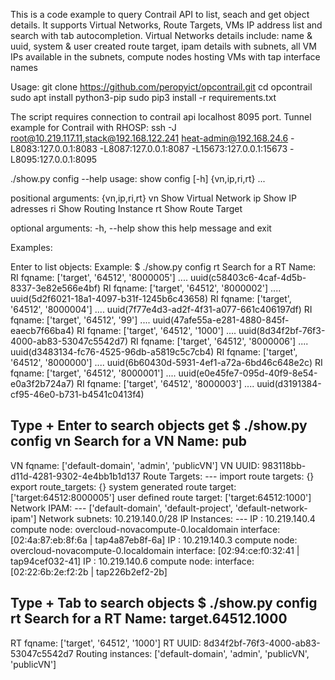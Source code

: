 This is a code example to query Contrail API to list, seach and get object details. It supports Virtual Networks, Route Targets, VMs IP address list and search with tab autocompletion.
Virtual Networks details include: name & uuid, system & user created route target, ipam details with subnets, all VM IPs available in the subnets, compute nodes hosting VMs with tap interface names


Usage:
git clone https://github.com/peropyict/opcontrail.git
cd opcontrail
sudo apt install python3-pip
sudo pip3 install -r requirements.txt

The script requires connection to contrail api localhost 8095 port. Tunnel example for Contrail with RHOSP: ssh -J root@10.219.117.11,stack@192.168.122.241 heat-admin@192.168.24.6 -L8083:127.0.0.1:8083 -L8087:127.0.0.1:8087 -L15673:127.0.0.1:15673 -L8095:127.0.0.1:8095


./show.py config --help
usage: show config [-h] {vn,ip,ri,rt} ...

positional arguments:
  {vn,ip,ri,rt}
    vn           Show Virtual Network
    ip           Show IP adresses
    ri           Show Routing Instance
    rt           Show Route Target

optional arguments:
  -h, --help     show this help message and exit


Examples:

Enter to list objects: 
Example:
$ ./show.py config rt
Search for a RT Name: 
RI fqname: ['target', '64512', '8000005'] .... uuid(c58403c6-4caf-4d5b-8337-3e82e566e4bf)
RI fqname: ['target', '64512', '8000002'] .... uuid(5d2f6021-18a1-4097-b31f-1245b6c43658)
RI fqname: ['target', '64512', '8000004'] .... uuid(7f77e4d3-ad2f-4f31-a077-661c406197df)
RI fqname: ['target', '64512', '99'] .... uuid(47afe55a-e281-4880-845f-eaecb7f66ba4)
RI fqname: ['target', '64512', '1000'] .... uuid(8d34f2bf-76f3-4000-ab83-53047c5542d7)
RI fqname: ['target', '64512', '8000006'] .... uuid(d3483134-fc76-4525-96db-a5819c5c7cb4)
RI fqname: ['target', '64512', '8000000'] .... uuid(6b60430d-5931-4ef1-a72a-6bd46c648e2c)
RI fqname: ['target', '64512', '8000001'] .... uuid(e0e45fe7-095d-40f9-8e54-e0a3f2b724a7)
RI fqname: ['target', '64512', '8000003'] .... uuid(d3191384-cf95-46e0-b731-b4541c0413f4)


Type + Enter to search objects 
get
$ ./show.py config vn
Search for a VN Name: pub
-----------------------------------------
VN fqname: ['default-domain', 'admin', 'publicVN']
VN UUID: 983118bb-d11d-4281-9302-4e4bb1b1d137
Route Targets: ---
import route targets: {}
export route_targets: {}
system generated route target: ['target:64512:8000005']
user defined route target: ['target:64512:1000']
Network IPAM: ---
['default-domain', 'default-project', 'default-network-ipam']
Network subnets: 
10.219.140.0/28
IP Instances: ---
IP : 10.219.140.4
compute node: overcloud-novacompute-0.localdomain
interface: [02:4a:87:eb:8f:6a | tap4a87eb8f-6a]
IP : 10.219.140.3
compute node: overcloud-novacompute-0.localdomain
interface: [02:94:ce:f0:32:41 | tap94cef032-41]
IP : 10.219.140.6
compute node: 
interface: [02:22:6b:2e:f2:2b | tap226b2ef2-2b]


Type + Tab to search objects 
$ ./show.py config rt
Search for a RT Name: target.64512.1000
-----------------------------------------
RT fqname: ['target', '64512', '1000']
RT UUID: 8d34f2bf-76f3-4000-ab83-53047c5542d7
Routing instances: 
['default-domain', 'admin', 'publicVN', 'publicVN']
